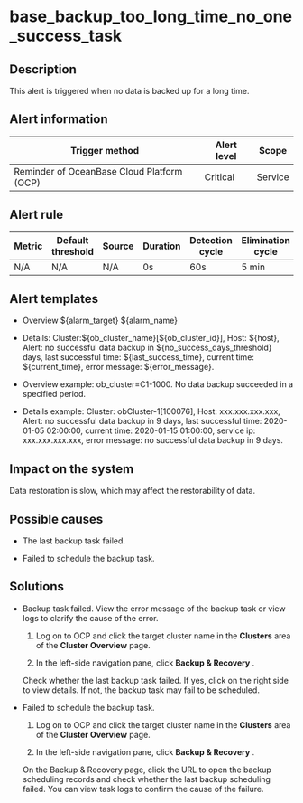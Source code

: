 base_backup_too_long_time_no_one_success_task
==================================================================

Description
--------------------------------

This alert is triggered when no data is backed up for a long time.

Alert information
--------------------------------------

|               Trigger method               | Alert level |  Scope  |
|--------------------------------------------|-------------|---------|
| Reminder of OceanBase Cloud Platform (OCP) | Critical    | Service |

Alert rule
-------------------------------

| Metric | Default threshold | Source | Duration | Detection cycle | Elimination cycle |
|--------|-------------------|--------|----------|-----------------|-------------------|
| N/A    | N/A               | N/A    | 0s       | 60s             | 5 min             |

Alert templates
------------------------------------

* Overview ${alarm_target} ${alarm_name}

* Details: Cluster:${ob_cluster_name}[\${ob_cluster_id}], Host: ${host}, Alert: no successful data backup in ${no_success_days_threshold} days, last successful time: ${last_success_time}, current time: ${current_time}, error message: ${error_message}.

* Overview example: ob_cluster=C1-1000. No data backup succeeded in a specified period.

* Details example: Cluster: obCluster-1[100076], Host: xxx.xxx.xxx.xxx, Alert: no successful data backup in 9 days, last successful time: 2020-01-05 02:00:00, current time: 2020-01-15 01:00:00, service ip: xxx.xxx.xxx.xxx, error message: no successful data backup in 9 days.

Impact on the system
-----------------------------------------

Data restoration is slow, which may affect the restorability of data.

Possible causes
------------------------------------

* The last backup task failed.

* Failed to schedule the backup task.

Solutions
------------------------------

* Backup task failed. View the error message of the backup task or view logs to clarify the cause of the error.

  1. Log on to OCP and click the target cluster name in the **Clusters** area of the **Cluster Overview** page.

  2. In the left-side navigation pane, click **Backup \& Recovery** .

  Check whether the last backup task failed. If yes, click on the right side to view details. If not, the backup task may fail to be scheduled.
  
* Failed to schedule the backup task.

  1. Log on to OCP and click the target cluster name in the **Clusters** area of the **Cluster Overview** page.

  2. In the left-side navigation pane, click **Backup \& Recovery** .

  On the Backup \& Recovery page, click the URL to open the backup scheduling records and check whether the last backup scheduling failed. You can view task logs to confirm the cause of the failure.
  